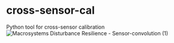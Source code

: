 # cross-sensor-cal
Python tool for cross-sensor calibration
![Macrosystems Disturbance Resilience - Sensor-convolution (1)](https://github.com/earthlab/cross-sensor-cal/assets/67020853/8c26899d-4d8f-41a8-9dfa-6af5ee1c9eda)
